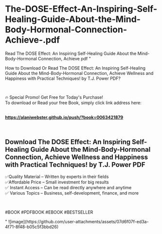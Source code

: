 # The-DOSE-Effect-An-Inspiring-Self-Healing-Guide-About-the-Mind-Body-Hormonal-Connection-Achieve-.pdf
Read The DOSE Effect: An Inspiring Self-Healing Guide About the Mind-Body-Hormonal Connection, Achieve  pdf
"<p>How to Download Or Read The DOSE Effect: An Inspiring Self-Healing Guide About the Mind-Body-Hormonal Connection, Achieve Wellness and Happiness with Practical Techniques! by T.J. Power PDF?</p>
<p>&nbsp;</p>
<p>&#128293;  Special Promo! Get Free for Today's Purchase!<br />To download or Read your free Book, simply click link address here:&nbsp;<br />&nbsp;</p>
<p><a href=""https://alaniwebster.github.io/push/?book=0063421879""><strong>https://alaniwebster.github.io/push/?book=0063421879</strong></a></p>
<p>&nbsp;</p>
<h2>Download The DOSE Effect: An Inspiring Self-Healing Guide About the Mind-Body-Hormonal Connection, Achieve Wellness and Happiness with Practical Techniques! by T.J. Power PDF</h2>
<p>&#x2705;Quality Material &ndash; Written by experts in their fields<br />&#x2705;Affordable Price &ndash; Small investment for big results<br />&#x2705; Instant Access &ndash; Can be read directly anywhere and anytime<br />&#x2705; Various Topics &ndash; Business, self-development, finance, and more</p>
<p>&nbsp;</p>
<p>#BOOK #PDFBOOK #EBOOK #BESTSELLER</p>
"
![image](https://github.com/user-attachments/assets/07d6f07f-ed3a-4f71-8f48-b05c5f3bbd26)
